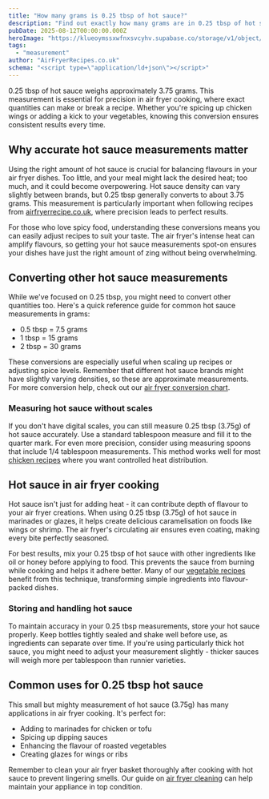 ```yaml
---
title: "How many grams is 0.25 tbsp of hot sauce?"
description: "Find out exactly how many grams are in 0.25 tbsp of hot sauce for perfect air fryer recipes every time."
pubDate: 2025-08-12T00:00:00.000Z
heroImage: "https://klueoymssxwfnxsvcyhv.supabase.co/storage/v1/object/public/md/how-many-grams-is-0-25-tbsp-of-hot-sauce-eea75b5c.webp"
tags:
  - "measurement"
author: "AirFryerRecipes.co.uk"
schema: "<script type=\"application/ld+json\"></script>"
---
```


<p>0.25 tbsp of hot sauce weighs approximately 3.75 grams. This measurement is essential for precision in air fryer cooking, where exact quantities can make or break a recipe. Whether you're spicing up chicken wings or adding a kick to your vegetables, knowing this conversion ensures consistent results every time.</p>

<h2>Why accurate hot sauce measurements matter</h2>
<p>Using the right amount of hot sauce is crucial for balancing flavours in your air fryer dishes. Too little, and your meal might lack the desired heat; too much, and it could become overpowering. Hot sauce density can vary slightly between brands, but 0.25 tbsp generally converts to about 3.75 grams. This measurement is particularly important when following recipes from <a href=https://www.airfryerrecipe.co.uk/recipes>airfryerrecipe.co.uk</a>, where precision leads to perfect results.</p>
<p>For those who love spicy food, understanding these conversions means you can easily adjust recipes to suit your taste. The air fryer's intense heat can amplify flavours, so getting your hot sauce measurements spot-on ensures your dishes have just the right amount of zing without being overwhelming.</p>

<h2>Converting other hot sauce measurements</h2>
<p>While we've focused on 0.25 tbsp, you might need to convert other quantities too. Here's a quick reference guide for common hot sauce measurements in grams:</p>
<ul>
<li>0.5 tbsp = 7.5 grams</li>
<li>1 tbsp = 15 grams</li>
<li>2 tbsp = 30 grams</li>
</ul>
<p>These conversions are especially useful when scaling up recipes or adjusting spice levels. Remember that different hot sauce brands might have slightly varying densities, so these are approximate measurements. For more conversion help, check out our <a href=https://www.airfryerrecipe.co.uk/air-fryer-conversion-chart>air fryer conversion chart</a>.</p>

<h3>Measuring hot sauce without scales</h3>
<p>If you don't have digital scales, you can still measure 0.25 tbsp (3.75g) of hot sauce accurately. Use a standard tablespoon measure and fill it to the quarter mark. For even more precision, consider using measuring spoons that include 1/4 tablespoon measurements. This method works well for most <a href=https://www.airfryerrecipe.co.uk/recipe-category/chicken>chicken recipes</a> where you want controlled heat distribution.</p>

<h2>Hot sauce in air fryer cooking</h2>
<p>Hot sauce isn't just for adding heat - it can contribute depth of flavour to your air fryer creations. When using 0.25 tbsp (3.75g) of hot sauce in marinades or glazes, it helps create delicious caramelisation on foods like wings or shrimp. The air fryer's circulating air ensures even coating, making every bite perfectly seasoned.</p>
<p>For best results, mix your 0.25 tbsp of hot sauce with other ingredients like oil or honey before applying to food. This prevents the sauce from burning while cooking and helps it adhere better. Many of our <a href=https://www.airfryerrecipe.co.uk/recipe-category/vegetables>vegetable recipes</a> benefit from this technique, transforming simple ingredients into flavour-packed dishes.</p>

<h3>Storing and handling hot sauce</h3>
<p>To maintain accuracy in your 0.25 tbsp measurements, store your hot sauce properly. Keep bottles tightly sealed and shake well before use, as ingredients can separate over time. If you're using particularly thick hot sauce, you might need to adjust your measurement slightly - thicker sauces will weigh more per tablespoon than runnier varieties.</p>

<h2>Common uses for 0.25 tbsp hot sauce</h2>
<p>This small but mighty measurement of hot sauce (3.75g) has many applications in air fryer cooking. It's perfect for:</p>
<ul>
<li>Adding to marinades for chicken or tofu</li>
<li>Spicing up dipping sauces</li>
<li>Enhancing the flavour of roasted vegetables</li>
<li>Creating glazes for wings or ribs</li>
</ul>
<p>Remember to clean your air fryer basket thoroughly after cooking with hot sauce to prevent lingering smells. Our guide on <a href=https://www.airfryerrecipe.co.uk/air-fryer-cleaner>air fryer cleaning</a> can help maintain your appliance in top condition.</p>